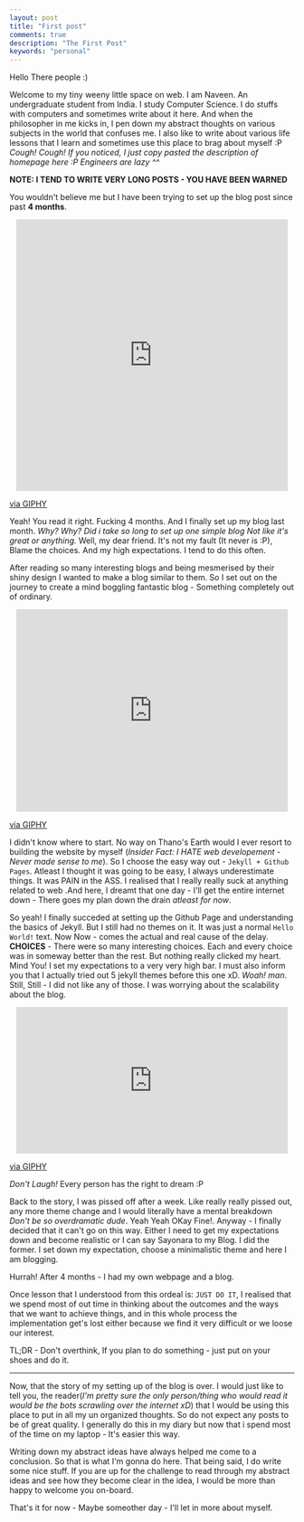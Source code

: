```yaml
---
layout: post
title: "First post"
comments: true
description: "The First Post"
keywords: "personal"
---
```


Hello There people :)

Welcome to my tiny weeny little space on web. I am Naveen. An undergraduate
student from India. I study Computer Science. I do stuffs with computers and 
sometimes write about it here. And when the philosopher in me kicks in, I pen 
down my abstract thoughts on various subjects in the world that confuses me. I 
also like to write about various life lessons that I learn and sometimes use 
this place to brag about myself :P *Cough! Cough! If you noticed, I just copy
pasted the description of homepage here :P Engineers are lazy ^^*

**NOTE: I TEND TO WRITE VERY LONG POSTS - YOU HAVE BEEN WARNED**


You wouldn't believe me but I have been trying to set up the blog post since
past **4 months**. 

<p align="center">
	<iframe src="https://giphy.com/embed/wxw2e19ZMsjio" width="480" height="480"  
	frameBorder="0" class="giphy-embed" allowFullScreen>
	</iframe>
	<p>
		<a href="https://giphy.com/gifs/wxw2e19ZMsjio">via GIPHY</a>
	</p>
</p>


Yeah! You read it right. Fucking 4 months. And I finally set up my blog last
month. *Why? Why? Did i take so long to set up one simple blog Not like it's 
great or anything.* Well, my dear friend. It's not my fault (It never is :P),
Blame the choices. And my high expectations. I tend to do this often. 

After reading so many interesting blogs and being mesmerised by their shiny 
design I wanted to make a blog similar to them. So I set out on the journey to 
create a mind boggling fantastic blog - Something completely out of ordinary.

<p align="center">
	<iframe src="https://giphy.com/embed/dWhHUkuWnGxFK" width="480" height="358" 
	frameBorder="0" class="giphy-embed" allowFullScreen></iframe>
	<p>
		<a href="https://giphy.com/gifs/full-house-bitch-please-dWhHUkuWnGxFK">via GIPHY</a>
	</p>
</p>

I didn't know where to start. No way on Thano's Earth would I ever resort to 
building the website by myself (*Insider Fact: I HATE web developement - Never
made sense to me*). So I choose the easy way out - `Jekyll + Github Pages`. 
Atleast I thought it was going to be easy, I always underestimate things.
It was PAIN in the ASS. I realised that I really really suck at anything
related to web .And here, I dreamt that one day - I'll get the entire internet
down - There goes my plan down the drain *atleast for now*. 

So yeah! I finally succeded at setting up the Github Page and understanding the
basics of Jekyll. But I still had no themes on it. It was just a normal
`Hello World!` text. Now Now - comes the actual and real cause of the delay.
**CHOICES** - There were so many interesting choices. Each and every choice
was in someway better than the rest. But nothing really clicked my heart. 
Mind You! I set my expectations to a very very high bar. I must also inform you 
that I actually tried out 5 jekyll themes before this one xD.
*Woah! man*. Still, Still - I did not like any of those. I was worrying about
the scalability about the blog.

<p align="center">
	<iframe src="https://giphy.com/embed/ZqlvCTNHpqrio" width="480" height="259" 
	frameBorder="0" class="giphy-embed" allowFullScreen></iframe><p>
		<a href="https://giphy.com/gifs/laughing-despicable-me-minions-ZqlvCTNHpqrio">via GIPHY</a>
	</p>
</p>

*Don't Laugh!* Every person has the right to dream :P

Back to the story, I was pissed off after a week. Like really really pissed out,
any more theme change and I would literally have a mental breakdown *Don't 
be so overdramatic dude*. Yeah Yeah OKay Fine!. Anyway - I finally decided that
it can't go on this way. Either I need to get my expectations down and become
realistic or I can say Sayonara to my Blog. I did the former. I set down my
expectation, choose a minimalistic theme and here I am blogging.

Hurrah! After 4 months - I had my own webpage and a blog.

Once lesson that I understood from this ordeal is: 
`JUST DO IT`, I realised that we spend most of out time in thinking about the
outcomes and the ways that we want to achieve things, and in this whole process
the implementation get's lost either because we find it very difficult or we 
loose our interest. 

TL;DR - Don't overthink, If you plan to do something - just put on your shoes 
and do it.

-------------------------------------------------------------------------------

Now, that the story of my setting up of the blog is over. I would just like to
tell you, the reader(*I'm pretty sure the only person/thing who would read it would
be the bots scrawling over the internet xD*) that I would be using this place
to put in all my un organized thoughts. So do not expect any posts to be of 
great quality.  I generally do this in my diary but now that i spend most of the
time on my laptop - It's easier this way. 

Writing down my abstract ideas have always helped me come to a conclusion. So 
that is what I'm gonna do here. That being said, I do write some nice stuff.
If you are up for the challenge to read through my abstract ideas and see how
they become clear in the idea, I would be more than happy to welcome you 
on-board.

That's it for now - Maybe someother day - I'll let in more about myself.


